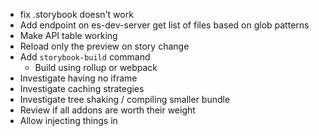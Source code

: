 - fix .storybook doesn't work
- Add endpoint on es-dev-server get list of files based on glob patterns
- Make API table working
- Reload only the preview on story change
- Add `storybook-build` command
  - Build using rollup or webpack
- Investigate having no iframe
- Investigate caching strategies
- Investigate tree shaking / compiling smaller bundle
- Review if all addons are worth their weight
- Allow injecting things in <head>